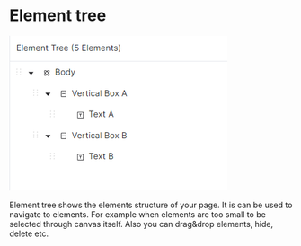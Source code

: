 # Element tree

![](<../.gitbook/assets/image (5) (1) (1).png>)

Element tree shows the elements structure of your page. It is can be used to navigate to elements. For example when elements are too small to be selected through canvas itself. Also you can drag\&drop elements, hide, delete etc.
